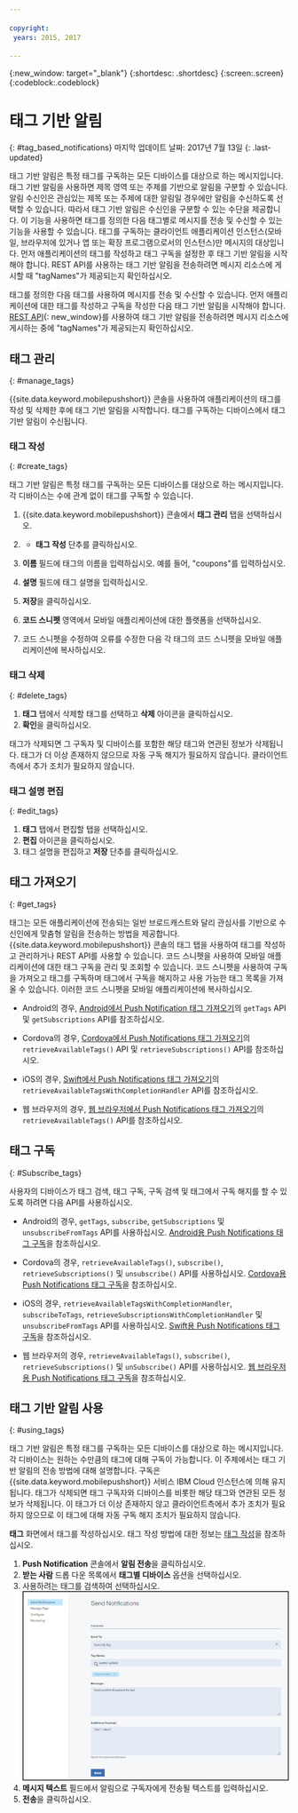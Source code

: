 ```yaml
---

copyright:
 years: 2015, 2017

---
```


{:new_window: target="_blank"}
{:shortdesc: .shortdesc}
{:screen:.screen}
{:codeblock:.codeblock}

# 태그 기반 알림
{: #tag_based_notifications}
마지막 업데이트 날짜: 2017년 7월 13일
{: .last-updated}

태그 기반 알림은 특정 태그를 구독하는 모든 디바이스를 대상으로 하는 메시지입니다. 태그 기반 알림을 사용하면 제목 영역 또는 주제를 기반으로 알림을 구분할 수 있습니다. 알림 수신인은 관심있는 제목 또는 주제에 대한 알림일 경우에만 알림을 수신하도록 선택할 수 있습니다. 따라서 태그 기반 알림은 수신인을 구분할 수 있는 수단을 제공합니다. 이 기능을 사용하면 태그를 정의한 다음 태그별로 메시지를 전송 및 수신할 수 있는 기능을 사용할 수 있습니다. 태그를 구독하는 클라이언트 애플리케이션 인스턴스(모바일, 브라우저에 있거나 앱 또는 확장 프로그램으로서의 인스턴스)만 메시지의 대상입니다. 먼저 애플리케이션의 태그를 작성하고 태그 구독을 설정한 후 태그 기반 알림을 시작해야 합니다. REST API를 사용하는 태그 기반 알림을 전송하려면 메시지 리소스에 게시할 때 "tagNames"가 제공되는지 확인하십시오.

태그를 정의한 다음 태그를 사용하여 메시지를 전송 및 수신할 수 있습니다. 먼저 애플리케이션에 대한 태그를 작성하고 구독을 작성한 다음 태그 기반 알림을 시작해야 합니다. [REST API](https://mobile.{DomainName}/imfpush/){: new_window}를 사용하여 태그 기반 알림을 전송하려면 메시지 리소스에 게시하는 중에 "tagNames"가 제공되는지 확인하십시오.


## 태그 관리
{: #manage_tags}

{{site.data.keyword.mobilepushshort}} 콘솔을 사용하여 애플리케이션의 태그를 작성 및 삭제한 후에 태그 기반 알림을 시작합니다. 태그를 구독하는 디바이스에서 태그 기반 알림이 수신됩니다.


### 태그 작성
{: #create_tags}

태그 기반 알림은 특정 태그를 구독하는 모든 디바이스를 대상으로 하는 메시지입니다. 각 디바이스는 수에 관계 없이 태그를 구독할 수 있습니다. 

1. {{site.data.keyword.mobilepushshort}} 콘솔에서 **태그 관리** 탭을 선택하십시오. 
1.  + **태그 작성** 단추를 클릭하십시오.   
   1. **이름** 필드에 태그의 이름을 입력하십시오. 예를 들어, "coupons"를 입력하십시오.
   1. **설명** 필드에 태그 설명을 입력하십시오.
   1. **저장**을 클릭하십시오.

1. **코드 스니펫** 영역에서 모바일 애플리케이션에 대한 플랫폼을 선택하십시오.
1. 코드 스니펫을 수정하여 오류를 수정한 다음 각 태그의 코드 스니펫을 모바일 애플리케이션에 복사하십시오.

### 태그 삭제
{: #delete_tags}

1. **태그** 탭에서 삭제할 태그를 선택하고 **삭제** 아이콘을 클릭하십시오.
1. **확인**을 클릭하십시오.

태그가 삭제되면 그 구독자 및 디바이스를 포함한 해당 태그와 연관된 정보가 삭제됩니다. 태그가 더 이상 존재하지 않으므로 자동 구독 해지가 필요하지 않습니다. 클라이언트 측에서 추가 조치가 필요하지 않습니다.

### 태그 설명 편집
{: #edit_tags}

1. **태그** 탭에서 편집할 탭을 선택하십시오.
1. **편집** 아이콘을 클릭하십시오.
1. 태그 설명을 편집하고 **저장** 단추를 클릭하십시오.

## 태그 가져오기
{: #get_tags}

태그는 모든 애플리케이션에 전송되는 일반 브로드캐스트와 달리 관심사를 기반으로 수신인에게 맞춤형 알림을 전송하는 방법을 제공합니다. {{site.data.keyword.mobilepushshort}} 콘솔의 태그 탭을 사용하여 태그를 작성하고 관리하거나 REST API를 사용할 수 있습니다. 코드 스니펫을 사용하여 모바일 애플리케이션에 대한 태그 구독을 관리 및 조회할 수 있습니다. 코드 스니펫을 사용하여 구독을 가져오고 태그를 구독하며 태그에서 구독을 해지하고 사용 가능한 태그 목록을 가져올 수 있습니다. 이러한 코드 스니펫을 모바일 애플리케이션에 복사하십시오.


- Android의 경우, [Android에서 Push Notification 태그 가져오기](https://github.com/ibm-bluemix-mobile-services/bms-clientsdk-cordova-plugin-push/tree/Doc#ios-app)의 `getTags` API 및 `getSubscriptions` API를 참조하십시오.

- Cordova의 경우, [Cordova에서 Push Notifications 태그 가져오기](https://github.com/ibm-bluemix-mobile-services/bms-clientsdk-cordova-plugin-push/tree/Doc#push-notification-service-tags)의 `retrieveAvailableTags()` API 및 `retrieveSubscriptions()` API를 참조하십시오.

- iOS의 경우, [Swift에서 Push Notifications 태그 가져오기](https://github.com/ibm-bluemix-mobile-services/bms-clientsdk-swift-push/tree/Doc#retrieve-tags)의 `retrieveAvailableTagsWithCompletionHandler` API를 참조하십시오.

- 웹 브라우저의 경우, [웹 브라우저에서 Push Notifications 태그 가져오기](https://github.com/ibm-bluemix-mobile-services/bms-clientsdk-javascript-webpush/blob/Doc/README.md#push-notification-service-tags)의 `retrieveAvailableTags()` API를 참조하십시오.


## 태그 구독
{: #Subscribe_tags}

사용자의 디바이스가 태그 검색, 태그 구독, 구독 검색 및 태그에서 구독 해지를 할 수 있도록 하려면 다음 API를 사용하십시오.

- Android의 경우, `getTags`, `subscribe`, `getSubscriptions` 및 `unsubscribeFromTags` API를 사용하십시오. [Android용 Push Notifications 태그 구독](https://github.com/ibm-bluemix-mobile-services/bms-clientsdk-android-push/tree/Doc#push-notification-service-tags)을 참조하십시오.

- Cordova의 경우, `retrieveAvailableTags()`, `subscribe()`, `retrieveSubscriptions()` 및 `unsubscribe()` API를 사용하십시오. [Cordova용 Push Notifications 태그 구독](https://github.com/ibm-bluemix-mobile-services/bms-clientsdk-cordova-plugin-push/tree/Doc#push-notification-service-tags)을 참조하십시오.

- iOS의 경우, `retrieveAvailableTagsWithCompletionHandler`, `subscribeToTags`, `retrieveSubscriptionsWithCompletionHandler` 및 `unsubscribeFromTags` API를 사용하십시오. [Swift용 Push Notifications 태그 구독](https://github.com/ibm-bluemix-mobile-services/bms-clientsdk-swift-push/tree/Doc#push-notification-service-tags)을 참조하십시오.

- 웹 브라우저의 경우, `retrieveAvailableTags()`, `subscribe()`, `retrieveSubscriptions()` 및 `unSubscribe()` API를 사용하십시오. [웹 브라우저용 Push Notifications 태그 구독](https://github.com/ibm-bluemix-mobile-services/bms-clientsdk-javascript-webpush/blob/Doc/README.md#push-notification-service-tags)을 참조하십시오.

## 태그 기반 알림 사용
{: #using_tags}

태그 기반 알림은 특정 태그를 구독하는 모든 디바이스를 대상으로 하는 메시지입니다. 각 디바이스는 원하는 수만큼의 태그에 대해 구독이 가능합니다. 이 주제에서는 태그 기반 알림의 전송 방법에 대해 설명합니다. 구독은 {{site.data.keyword.mobilepushshort}} 서비스 IBM Cloud 인스턴스에 의해 유지됩니다. 태그가 삭제되면 태그 구독자와 디바이스를 비롯한 해당 태그와 연관된 모든 정보가 삭제됩니다. 이 태그가 더 이상 존재하지 않고 클라이언트측에서 추가 조치가 필요하지 않으므로 이 태그에 대해 자동 구독 해지 조치가 필요하지 않습니다.

**태그** 화면에서 태그를 작성하십시오. 태그 작성 방법에 대한 정보는 [태그 작성](t_manage_tags.html)을 참조하십시오.

1. **Push Notification** 콘솔에서 **알림 전송**을 클릭하십시오.
1. **받는 사람** 드롭 다운 목록에서 **태그별 디바이스** 옵션을 선택하십시오.
1. 사용하려는 태그를 검색하여 선택하십시오.
![알림 화면](images/tag_notification.jpg)
1. **메시지 텍스트** 필드에서 알림으로 구독자에게 전송될 텍스트를 입력하십시오.
1. **전송**을 클릭하십시오.
